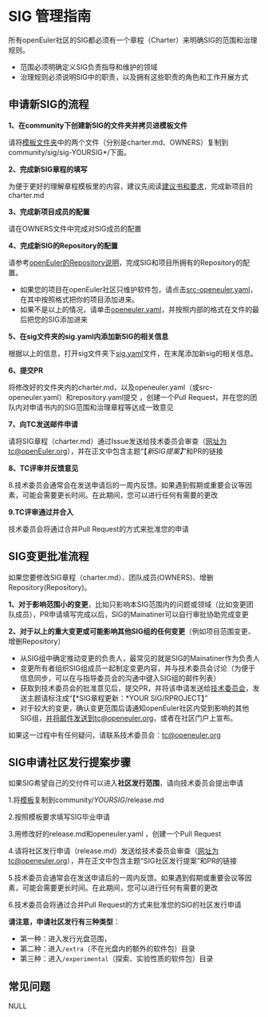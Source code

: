# SIG  管理指南

 所有openEuler社区的SIG都必须有一个章程（Charter）来明确SIG的范围和治理规则。

+ 范围必须明确定义SIG负责指导和维护的领域
+ 治理规则必须说明SIG中的职责，以及拥有这些职责的角色和工作开展方式



## 申请新SIG的流程

**1、在community下创建新SIG的文件夹并拷贝进模板文件**

请将[模板文件夹](template-charter/)中的两个文件（分别是charter.md、OWNERS）复制到community/sig/sig-YOURSIG*/下面。

**2、完成新SIG章程的填写**

为便于更好的理解章程模板里的内容，建议先阅读[建议书和要求](SIG-governance-requirement.md)，完成新项目的charter.md

**3、完成新项目成员的配置**

请在OWNERS文件中完成对SIG成员的配置

**4、完成新SIG的Repository的配置**

请参考[openEuler的Repository说明](/../../Gitee-management/Gitee-management-guide.md)，完成SIG和项目所拥有的Repository的配置。

- 如果您的项目在openEuler社区只维护软件包，请点击[src-openeuler.yaml](/repository/src-openeuler.yaml)，在其中按照格式把你的项目添加进来。
- 如果不是以上的情况，请单击[openeuler.yaml](/repository/openeuler.yaml)，并按照内部的格式在文件的最后把您的SIG添加进来

**5、在sig文件夹的sig.yaml内添加新SIG的相关信息**

根据以上的信息，打开sig文件夹下[sig.yaml](sig/sigs.yaml)文件，在末尾添加新sig的相关信息。

**6、提交PR**

将修改好的文件夹内的charter.md，以及openeuler.yaml（或src-openeuler.yaml）和repository.yaml提交 ，创建一个Pull Request，并在您的团队内对申请书内的SIG范围和治理章程等达成一致意见

**7、向TC发送邮件申请**

请将SIG章程（charter.md）通过Issue发送给技术委员会审查（网址为tc@openEuler.org），并在正文中包含主题“【*新SIG提案】*”和PR的链接

**8、TC评审并反馈意见**

8.技术委员会通常会在发送申请后的一周内反馈。如果遇到假期或重要会议等因素，可能会需要更长时间。在此期间，您可以进行任何有需要的更改

**9.TC评审通过并合入**

技术委员会将通过合并Pull Request的方式来批准您的申请





##  SIG变更批准流程

如果您要修改SIG章程（charter.md）、团队成员(OWNERS)、增删Repository(Repository)。

**1、对于影响范围小的变更**，比如只影响本SIG范围内的问题或领域（比如变更团队成员），PR申请填写完成以后，SIG的Mainatiner可以自行审批协助完成变更

**2、对于以上的重大变更或可能影响其他SIG组的任何变更**（例如项目范围变更、增删Repository）

+ 从SIG组中确定推动变更的负责人，最常见的就是SIG的Mainatiner作为负责人
+ 变更所有者组织SIG组成员一起制定变更内容，并与技术委员会讨论（为便于信息同步，可以在与指导委员会的沟通中键入SIG组的邮件列表）
+ 获取到技术委员会的批准意见后，提交PR，并将该申请发送给[技术委员会](tc@openeuler.org)，发送主题请标注成“【*SIG章程更新：*YOUR SIG/RPROJECT】”
+ 对于较大的变更，确认变更范围后请通知openEuler社区内受到影响的其他SIG组，并将邮件发送到tc@openeuler.org，或者在社区门户上宣布。

如果这一过程中有任何疑问，请联系技术委员会：tc@openeuler.org





## SIG申请社区发行提案步骤

如果SIG希望自己的交付件可以进入**社区发行范围**，请向技术委员会提出申请

1.将[模板](template-release.md)复制到community/*YOURSIG*/release.md

2.按照模板要求填写SIG毕业申请

3.用修改好的release.md和openeuler.yaml ，创建一个Pull Request

4.请将社区发行申请（release.md）发送给技术委员会审查（网址为tc@openeuler.org），并在正文中包含主题“SIG社区发行提案”和PR的链接

5.技术委员会通常会在发送申请后的一周内反馈。如果遇到假期或重要会议等因素，可能会需要更长时间。在此期间，您可以进行任何有需要的更改

6.技术委员会将通过合并Pull Request的方式来批准您的SIG的社区发行申请

**请注意，申请社区发行有三种类型**：

- 第一种：进入发行光盘范围，
- 第二种：进入`/extra`（不在光盘内的额外的软件包）目录
- 第三种：进入`/experimental`（探索、实验性质的软件包）目录



## 常见问题

NULL


